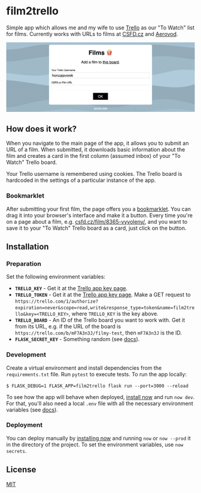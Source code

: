 # film2trello

Simple app which allows me and my wife to use [Trello](http://trello.com/) as our "To Watch" list for films. Currently works with URLs to films at [CSFD.cz](http://csfd.cz) and [Aerovod](https://aerovod.cz).

![screenshot](screenshot.png)

## How does it work?

When you navigate to the main page of the app, it allows you to submit an URL of a film. When submitted, it downloads basic information about the film and creates a card in the first column (assumed inbox) of your "To Watch" Trello board.

Your Trello username is remembered using cookies. The Trello board is hardcoded in the settings of a particular instance of the app.

### Bookmarklet

After submitting your first film, the page offers you a [bookmarklet](https://en.wikipedia.org/wiki/Bookmarklet). You can drag it into your browser's interface and make it a button. Every time you're on a page about a film, e.g. [csfd.cz/film/8365-vyvoleny/](http://www.csfd.cz/film/8365-vyvoleny/), and you want to save it to your "To Watch" Trello board as a card, just click on the button.


## Installation

### Preparation

Set the following environment variables:

- **`TRELLO_KEY`** - Get it at the [Trello app key page](https://trello.com/app-key).
- **`TRELLO_TOKEN`** - Get it at the [Trello app key page](https://trello.com/app-key). Make a GET request to `https://trello.com/1/authorize?expiration=never&scope=read,write&response_type=token&name=film2trello&key=<TRELLO_KEY>`, where `TRELLO_KEY` is the key above.
- **`TRELLO_BOARD`** - An ID of the Trello board you want to work with. Get it from its URL, e.g. if the URL of the board is `https://trello.com/b/mF7A3n3J/filmy-test`, then `mF7A3n3J` is the ID.
- **`FLASK_SECRET_KEY`** - Something random (see [docs](https://flask.palletsprojects.com/en/1.1.x/config/#SECRET_KEY)).

### Development

Create a virtual environment and install dependencies from the `requirements.txt` file. Run `pytest` to execute tests. To run the app locally:

```
$ FLASK_DEBUG=1 FLASK_APP=film2trello flask run --port=3000 --reload
```

To see how the app will behave when deployed, [install now](https://zeit.co/download) and run `now dev`. For that, you'll also need a local `.env` file with all the necessary environment variables (see [docs](https://err.sh/now/missing-env-file)).

### Deployment

You can deploy manually by [installing now](https://zeit.co/download) and running `now` or `now --prod` it in the directory of the project. To set the environment variables, use `now secrets`.


## License

[MIT](LICENSE)
